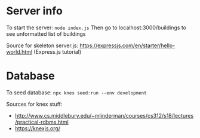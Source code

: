 # Server info

To start the server: `node index.js`
Then go to localhost:3000/buildings to see unformatted list of buildings

Source for skeleton server.js: https://expressjs.com/en/starter/hello-world.html (Express.js tutorial)

# Database

To seed database: `npx knex seed:run --env development`

Sources for knex stuff:
- http://www.cs.middlebury.edu/~mlinderman/courses/cs312/s18/lectures/practical-rdbms.html
- https://knexjs.org/
